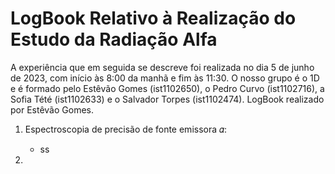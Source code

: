 # LogBook Relativo à Realização do Estudo da Radiação Alfa

A experiência que em seguida se descreve foi realizada no dia 5 de junho de 2023, com início às 8:00 da manhã e fim às 11:30. O nosso grupo é o 1D e é formado pelo Estêvão Gomes (ist1102650), o Pedro Curvo (ist1102716), a Sofia Tété (ist1102633) e o Salvador Torpes (ist1102474). LogBook realizado por Estêvão Gomes.

1. Espectroscopia de precisão de fonte emissora 𝛼:
   - ss

2. 